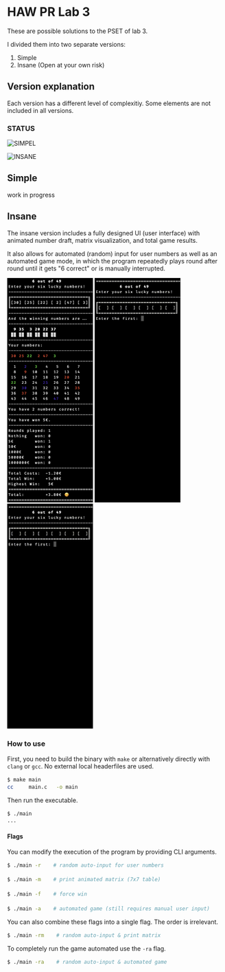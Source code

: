 # HAW PR Lab 3

These are possible solutions to the PSET of lab 3.

I divided them into two separate versions:

1. Simple
1. Insane (Open at your own risk)

## Version explanation

Each version has a different level of complexitiy. Some elements are not included in all versions.

### STATUS

![SIMPEL](https://img.shields.io/badge/SIMPLE-WORK%20IN%20PROGRESS-yellow?style=for-the-badge)

![INSANE](https://img.shields.io/badge/INSANE-WORKS-success?style=for-the-badge)

## Simple

work in progress

## Insane

The insane version includes a fully designed UI (user interface) with animated number draft, matrix visualization, and total game results.

It also allows for automated (random) input for user numbers as well as an automated game mode, in which the program repeatedly plays round after round until it gets "6 correct" or is manually interrupted.

<!-- ![Console Screenshot of main](./img/insane_example.png) -->
<div>
  <img src="./img/insane_example.png" alt="Console Screenshot of main" width="200"/>
  <img src="./img/insane_example_default.gif" alt="Console Screenshot of main" width="200"/>
  <img src="./img/insane_example_matrix.gif" alt="Console Screenshot of main" width="200"/>
</div>

### How to use

First, you need to build the binary with `make` or alternatively directly with `clang` or `gcc`. No external local headerfiles are used.

```sh
$ make main
cc     main.c   -o main
```

Then run the executable.

```sh
$ ./main
...
```

#### Flags

You can modify the execution of the program by providing CLI arguments.

```sh
$ ./main -r    # random auto-input for user numbers

$ ./main -m    # print animated matrix (7x7 table)

$ ./main -f    # force win

$ ./main -a    # automated game (still requires manual user input)
```

You can also combine these flags into a single flag. The order is irrelevant.

```sh
$ ./main -rm    # random auto-input & print matrix
```

To completely run the game automated use the `-ra` flag.
```sh
$ ./main -ra    # random auto-input & automated game
```
